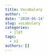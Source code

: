 ```yaml
---
title: Vocabulary
author: ''
date: '2020-06-14'
slug: vocabulary
categories:
  - jlpt
tags:
  - n1
authors: []
---
```

